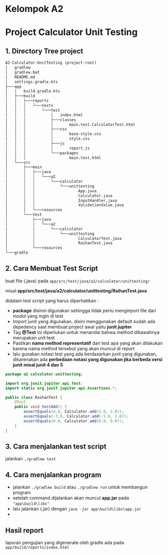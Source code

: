 # **Kelompok A2**
# Project Calculator Unit Testing
## 1. Directory Tree project
```md
A2-Calculator-UnitTesting (project-root)
│   gradlew
│   gradlew.bat
│   README.md
│   settings.gradle.kts
├───app
│   │   build.gradle.kts
│   ├───build
│   │   ├───reports
│   │   │   └───tests
│   │   │       └───test
│   │   │           │   index.html
│   │   │           ├───classes
│   │   │           │       main.test.CalculatorTest.html
│   │   │           ├───css
│   │   │           │       base-style.css
│   │   │           │       style.css
│   │   │           ├───js
│   │   │           │       report.js
│   │   │           └───packages
│   │   │                   main.test.html
│   └───src
│       ├───main
│       │   ├───java
│       │   │   └───a2
│       │   │       └───calculator
│       │   │           └───unittesting
│       │   │                   App.java
│       │   │                   Calculator.java
│       │   │                   InputHandler.java
│       │   │                   ValidationValue.java
│       │   └───resources
│       └───test
│           ├───java
│           │   └───a2
│           │       └───calculator
│           │           └───unittesting
│           │                   CalculatorTest.java
│           │                   RaihanTest.java
│           └───resources
└───gradle
```

## 2. Cara Membuat Test Script
buat file (.java) pada ```app/src/test/java/a2/calculator/unittesting/```

misal **app/src/test/java/a2/calculator/unittesting/RaihanTest.java**

didalam test script yang harus diperhatikan :
* **package** disinni digunakan sehingga tidak perlu menginport file dari modul yang ingin di test
* Import junit yang digunakan, disini menggunakan default sudah ada depedency saat membuat project awal yaitu **junit jupiter**
* Tag **@Test** ini diperlukan untuk menandai bahwa method dibawahnya merupakan unit test
* Pastikan **nama method representatif** dari test apa yang akan dilakukan karena nama method tersebut yang akan muncul di report
* lalu gunakan notasi test yang ada berdasarkan junit yang digunakan, dikarenakan ada **perbedaan notasi yang digunakan jika berbeda versi junit misal junit 4 dan 5**
```java
package a2.calculator.unittesting;

import org.junit.jupiter.api.Test;
import static org.junit.jupiter.api.Assertions.*;

public class RaihanTest {
    @Test
    public void testAdd() {
        assertEquals(4.0, Calculator.add(2.0, 2.0));
        assertEquals(-3.0, Calculator.add(-5.0, 2.0));
        assertEquals(0.0, Calculator.add(0.0, 0.0));
    }
}
```

## 3. Cara menjalankan test script
jalankan ```./gradlew test```


## 4. Cara menjalankan program
+ jalankan ```./gradlew build``` atau ```./gradlew run``` untuk membangun program
+ setelah command dijalankan akan muncul **app.jar** pada ```"app\build\libs"```
+ lalu jalankan (.jar) dengan ```java -jar app\build\libs\app.jar```
+ 
## Hasil report 
laporan pengujian yang digenerate oleh gradle ada pada ```app/build/reports/index.html```
